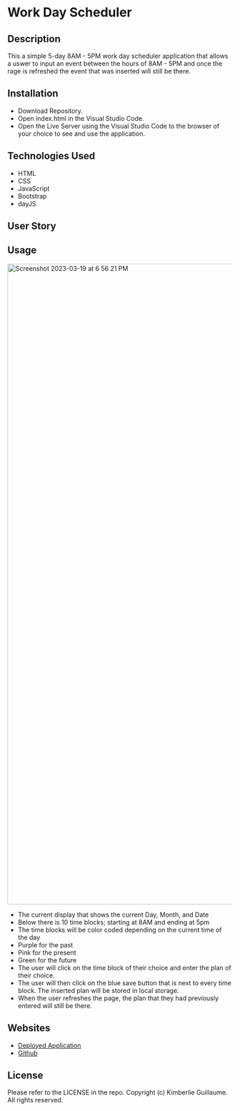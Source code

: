 # Work Day Scheduler 

## Description
This a simple 5-day 8AM - 5PM work day scheduler application that allows a uswer to input an event between the hours of 8AM - 5PM and once the rage is refreshed the event that was inserted will still be there. 

## Installation
- Download Repository. 
- Open index.html in the Visual Studio Code. 
- Open the Live Server using the Visual Studio Code to the browser of your choice to see and use the application.

## Technologies Used 
- HTML
- CSS
- JavaScript
- Bootstrap
- dayJS

## User Story 

## Usage

<img width="1435" alt="Screenshot 2023-03-19 at 6 56 21 PM" src="https://user-images.githubusercontent.com/96274023/226214969-4c19922f-4c87-484c-8f02-205404dbb5d4.png">


- The current display that shows the current Day, Month, and Date
- Below there is 10 time blocks; starting at 8AM and ending at 5pm
- The time blocks will be color coded depending on the current time of the day
- Purple for the past
- Pink for the present
- Green for the future
- The user will click on the time block of their choice and enter the plan of their choice. 
- The user will then click on the blue save button that is next to every time block. The inserted plan will be stored in local storage. 
- When the user refreshes the page, the plan that they had previously entered will still be there. 

 ## Websites

- [Deployed Application](https://kimberlie901.github.io/Work_Day_Scheduler/)
- [Github](https://github.com/kimberlie901/Work_Day_Scheduler)

## License 

Please refer to the LICENSE in the repo. Copyright (c) Kimberlie Guillaume. All rights reserved. 

